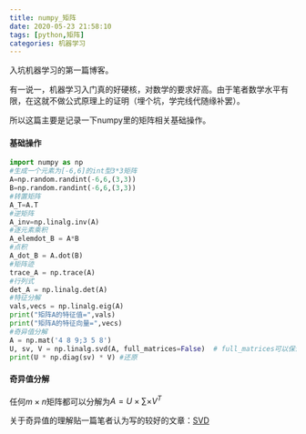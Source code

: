 ```yaml
---
title: numpy_矩阵
date: 2020-05-23 21:58:10
tags: [python,矩阵]
categories: 机器学习
---
```


入坑机器学习的第一篇博客。

有一说一，机器学习入门真的好硬核，对数学的要求好高。由于笔者数学水平有限，在这就不做公式原理上的证明（埋个坑，学完线代随缘补罢）。

所以这篇主要是记录一下numpy里的矩阵相关基础操作。

#### 基础操作

```python
import numpy as np
#生成一个元素为[-6,6]的int型3*3矩阵
A=np.random.randint(-6,6,(3,3))
B=np.random.randint(-6,6,(3,3))
#转置矩阵
A_T=A.T
#逆矩阵
A_inv=np.linalg.inv(A)
#逐元素乘积
A_elemdot_B = A*B
#点积
A_dot_B = A.dot(B)
#矩阵迹
trace_A = np.trace(A)
#行列式
det_A = np.linalg.det(A)
#特征分解
vals,vecs = np.linalg.eig(A)
print("矩阵A的特征值=",vals)
print("矩阵A的特征向量=",vecs)
#奇异值分解
A = np.mat('4 8 9;3 5 8')
U, sv, V = np.linalg.svd(A, full_matrices=False)  # full_matrices可以保证逆向生成原方阵，针对的是V
print(U * np.diag(sv) * V) #还原
```

#### 奇异值分解

任何$m\times n$矩阵都可以分解为$A=U\times \sum\times V^T$

关于奇异值的理解贴一篇笔者认为写的较好的文章：[SVD](http://redstonewill.com/1529/)

